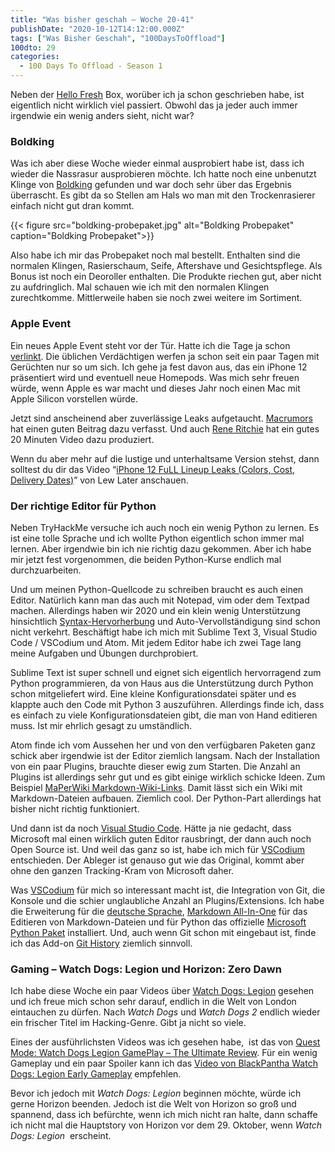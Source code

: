 ```yaml
---
title: "Was bisher geschah – Woche 20-41"
publishDate: "2020-10-12T14:12:00.000Z"
tags: ["Was Bisher Geschah", "100DaysToOffload"]
100dto: 29
categories:
  - 100 Days To Offload - Season 1 
---
```


Neben der [Hello Fresh](https://www.hellofresh.de/) Box, worüber ich ja schon geschrieben habe, ist eigentlich nicht wirklich viel passiert. Obwohl das ja jeder auch immer irgendwie ein wenig anders sieht, nicht war?

<!--more-->

### Boldking

Was ich aber diese Woche wieder einmal ausprobiert habe ist, dass ich wieder die Nassrasur ausprobieren möchte. Ich hatte noch eine unbenutzt Klinge von [Boldking](https://www.boldking.com/de) gefunden und war doch sehr über das Ergebnis überrascht. Es gibt da so Stellen am Hals wo man mit den Trockenrasierer einfach nicht gut dran kommt.

{{< figure src="boldking-probepaket.jpg" alt="Boldking Probepaket" caption="Boldking Probepaket">}}

Also habe ich mir das Probepaket noch mal bestellt. Enthalten sind die normalen Klingen, Rasierschaum, Seife, Aftershave und Gesichtspflege. Als Bonus ist noch ein Deoroller enthalten. Die Produkte riechen gut, aber nicht zu aufdringlich. Mal schauen wie ich mit den normalen Klingen zurechtkomme. Mittlerweile haben sie noch zwei weitere im Sortiment.

### Apple Event

Ein neues Apple Event steht vor der Tür. Hatte ich die Tage ja schon [verlinkt](/das-apple-event-im-oktober-www-apple-com-apple-events). Die üblichen Verdächtigen werfen ja schon seit ein paar Tagen mit Gerüchten nur so um sich. Ich gehe ja fest davon aus, das ein iPhone 12 präsentiert wird und eventuell neue Homepods. Was mich sehr freuen würde, wenn Apple es war macht und dieses Jahr noch einen Mac mit Apple Silicon vorstellen würde.

Jetzt sind anscheinend aber zuverlässige Leaks aufgetaucht. [Macrumors](https://www.macrumors.com/guide/what-to-expect-apple-event-october/) hat einen guten Beitrag dazu verfasst. Und auch [Rene Ritchie](https://www.youtube.com/watch?v=Bkr3Ej3S-Ho) hat ein gutes 20 Minuten Video dazu produziert.

Wenn du aber mehr auf die lustige und unterhaltsame Version stehst, dann solltest du dir das Video “[iPhone 12 FuLL Lineup Leaks (Colors, Cost, Delivery Dates)](https://www.youtube.com/watch?v=SQEow8ZfRIU)” von Lew Later anschauen.

### Der richtige Editor für Python

Neben TryHackMe versuche ich auch noch ein wenig Python zu lernen. Es ist eine tolle Sprache und ich wollte Python eigentlich schon immer mal lernen. Aber irgendwie bin ich nie richtig dazu gekommen. Aber ich habe mir jetzt fest vorgenommen, die beiden Python-Kurse endlich mal durchzuarbeiten.

Und um meinen Python-Quellcode zu schreiben braucht es auch einen Editor. Natürlich kann man das auch mit Notepad, vim oder dem Textpad machen. Allerdings haben wir 2020 und ein klein wenig Unterstützung hinsichtlich [Syntax-Hervorherbung](https://de.wikipedia.org/wiki/Syntaxhervorhebung) und Auto-Vervollständigung sind schon nicht verkehrt. Beschäftigt habe ich mich mit Sublime Text 3, Visual Studio Code / VSCodium und Atom. Mit jedem Editor habe ich zwei Tage lang meine Aufgaben und Übungen durchprobiert.

Sublime Text ist super schnell und eignet sich eigentlich hervorragend zum Python programmieren, da von Haus aus die Unterstützung durch Python schon mitgeliefert wird. Eine kleine Konfigurationsdatei später und es klappte auch den Code mit Python 3 auszuführen. Allerdings finde ich, dass es einfach zu viele Konfigurationsdateien gibt, die man von Hand editieren muss. Ist mir ehrlich gesagt zu umständlich.

Atom finde ich vom Aussehen her und von den verfügbaren Paketen ganz schick aber irgendwie ist der Editor ziemlich langsam. Nach der Installation von ein paar Plugins, brauchte dieser ewig zum Starten. Die Anzahl an Plugins ist allerdings sehr gut und es gibt einige wirklich schicke Ideen. Zum Beispiel [MaPerWiki Markdown-Wiki-Links](https://atom.io/packages/maperwiki). Damit lässt sich ein Wiki mit Markdown-Dateien aufbauen. Ziemlich cool. Der Python-Part allerdings hat bisher nicht richtig funktioniert.

Und dann ist da noch [Visual Studio Code](https://code.visualstudio.com/). Hätte ja nie gedacht, dass Microsoft mal einen wirklich guten Editor rausbringt, der dann auch noch Open Source ist. Und weil das ganz so ist, habe ich mich für [VSCodium](https://vscodium.com/) entschieden. Der Ableger ist genauso gut wie das Original, kommt aber ohne den ganzen Tracking-Kram von Microsoft daher.

Was [VSCodium](https://vscodium.com/) für mich so interessant macht ist, die Integration von Git, die Konsole und die schier unglaubliche Anzahl an Plugins/Extensions. Ich habe die Erweiterung für die [deutsche Sprache](https://github.com/Microsoft/vscode-loc), [Markdown All-In-One](https://github.com/yzhang-gh/vscode-markdown) für das Editieren von Markdown-Dateien und für Python das offizielle [Microsoft Python Paket](https://github.com/Microsoft/vscode-python) installiert. Und, auch wenn Git schon mit eingebaut ist, finde ich das Add-on [Git History](https://github.com/DonJayamanne/gitHistoryVSCode) ziemlich sinnvoll.

### Gaming – Watch Dogs: Legion und Horizon: Zero Dawn

Ich habe diese Woche ein paar Videos über [Watch Dogs: Legion](https://www.ubisoft.com/en-us/game/watch-dogs/legion) gesehen und ich freue mich schon sehr darauf, endlich in die Welt von London eintauchen zu dürfen. Nach *Watch Dogs* und *Watch Dogs 2* endlich wieder ein frischer Titel im Hacking-Genre. Gibt ja nicht so viele.

Eines der ausführlichsten Videos was ich gesehen habe,  ist das von [Quest Mode: Watch Dogs Legion GamePlay – The Ultimate Review](https://www.youtube.com/watch?v=k9MDMx4RChA). Für ein wenig Gameplay und ein paar Spoiler kann ich das [Video von BlackPantha Watch Dogs: Legion Early Gameplay](https://www.youtube.com/watch?v=gDHy8ExhRFM) empfehlen.

Bevor ich jedoch mit *Watch Dogs: Legion* beginnen möchte, würde ich gerne Horizon beenden. Jedoch ist die Welt von Horizon so groß und spannend, dass ich befürchte, wenn ich mich nicht ran halte, dann schaffe ich nicht mal die Hauptstory von Horizon vor dem 29. Oktober, wenn *Watch Dogs: Legion*  erscheint.
